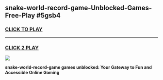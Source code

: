 
## snake-world-record-game-Unblocked-Games-Free-Play #5gsb4
<h3>
<a href="https://us.freeplayer.one?title=snake-world-record-game&ref=9M">CLICK TO PLAY</a></h3>
<hr>

<h3>
<a href="https://us.freeplayer.one?title=snake-world-record-game&ref=9M">CLICK 2 PLAY</a>
  
</h3>

<a href="https://us.freeplayer.one?title=snake-world-record-game&ref=9M"><img src="https://clearcache.store/games.png"></a>


**snake-world-record-game games unblocked: Your Gateway to Fun and Accessible Online Gaming**
